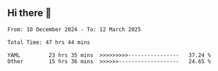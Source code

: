 ## Hi there 👋

<!-- TECHNOLOGIES:START -->
<!-- TECHNOLOGIES:END -->

<!--START_SECTION:waka-->

```txt
From: 10 December 2024 - To: 12 March 2025

Total Time: 47 hrs 44 mins

YAML         23 hrs 35 mins  >>>>>>>>>----------------   37.24 %
Other        15 hrs 36 mins  >>>>>>-------------------   24.65 %
```

<!--END_SECTION:waka-->

